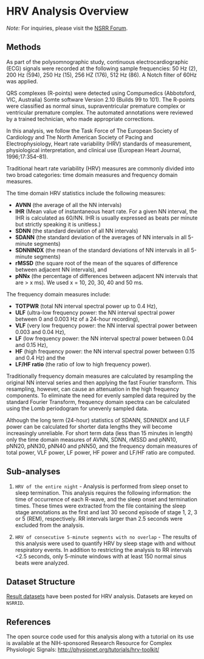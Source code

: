 # HRV Analysis Overview

*Note:* For  inquiries, please visit the [NSRR Forum](https://sleepdata.org/forum).

## Methods

As part of the polysomnographic study, continuous electrocardiographic (ECG) signals were recorded at the following sample frequencies: 50 Hz (2), 200 Hz (594), 250 Hz (15), 256 HZ (176), 512 Hz (86). A Notch filter of 60Hz was applied.

QRS complexes (R-points) were detected using Compumedics (Abbotsford, VIC, Australia) Somte software Version 2.10 (Builds 99 to 101). The R-points were classified as normal sinus, supraventricular premature complex or ventricular premature complex. The automated annotations were reviewed by a trained technician, who made appropriate corrections.

In this analysis, we follow the Task Force of The European Society of Cardiology and The North American Society of Pacing and Electrophysiology, Heart rate variability (HRV) standards of measurement, physiological interpretation, and clinical use (European Heart Journal, 1996;17:354–81).

Traditional heart rate variability (HRV) measures are commonly divided into two broad categories: time domain measures and frequency domain measures.

The time domain HRV statistics include the following measures:

- **AVNN** (the average of all the NN intervals)
- **IHR** (Mean value of instantaneous heart rate. For a given NN interval, the IHR is calculated as 60/NN. IHR is usually expressed as beats per minute but strictly speaking it is unitless.)
- **SDNN** (the standard deviation of all NN intervals)
- **SDANN** (the standard deviation of the averages of NN intervals in all 5-minute segments)
- **SDNNINDX** (the mean of the standard deviations of NN intervals in all 5-minute segments)
- **rMSSD** (the square root of the mean of the squares of difference between adjacent NN intervals), and
- **pNNx** (the percentage of differences between adjacent NN intervals that are > x ms). We used x = 10, 20, 30, 40 and 50 ms.

The frequency domain measures include:

- **TOTPWR** (total NN interval spectral power up to 0.4 Hz),
- **ULF** (ultra-low frequency power: the NN interval spectral power between 0 and 0.003 Hz of a 24-hour recording),
- **VLF** (very low frequency power: the NN interval spectral power between 0.003 and 0.04 Hz),
- **LF** (low frequency power: the NN interval spectral power between 0.04 and 0.15 Hz),
- **HF** (high frequency power: the NN interval spectral power between 0.15 and 0.4 Hz) and the
- **LF/HF ratio** (the ratio of low to high frequency power).

Traditionally frequency domain measures are calculated by resampling the original NN interval series and then applying the fast Fourier transform. This resampling, however, can cause an attenuation in the high frequency components. To eliminate the need for evenly sampled data required by the standard Fourier Transform, frequency domain spectra can be calculated using the Lomb periodogram for unevenly sampled data.

Although the long term (24-hour) statistics of SDANN, SDNNIDX and ULF power can be calculated for shorter data lengths they will become increasingly unreliable. For short term data (less than 15 minutes in length) only the time domain measures of AVNN, SDNN, rMSSD and pNN10, pNN20, pNN30, pNN40 and pNN50,  and the frequency domain measures of total power, VLF power, LF power, HF power and LF/HF ratio are computed.

## Sub-analyses

1. `HRV of the entire night` - Analysis is performed from sleep onset to sleep termination. This analysis requires the following information: the time of occurrence of each R-wave, and the sleep onset and termination times. These times were extracted from the file containing the sleep stage annotations as the first and last 30 second episode of stage 1, 2, 3 or 5 (REM), respectively. RR intervals larger than 2.5 seconds were excluded from the analysis.

2. `HRV of consecutive 5-minute segments with no overlap` - The results of this analysis were used to quantify HRV by sleep stage with and without respiratory events.  In addition to restricting the analysis to RR intervals <2.5 seconds, only 5-minute windows with at least 150 normal sinus beats were analyzed.

## Dataset Structure

[Result datasets](:files_path:/datasets/hrv-analysis) have been posted for HRV analysis. Datasets are keyed on `NSRRID`.

## References

The open source code used for this analysis along with a tutorial on its use is available at the NIH-sponsored Research Resource for Complex Physiologic Signals: http://physionet.org/tutorials/hrv-toolkit/
